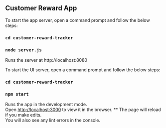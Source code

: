 ## Customer Reward App
To start the app server, open a command prompt and follow the below steps:
### `cd customer-reward-tracker`
### `node server.js`
Runs the server at http://localhost:8080


To start the UI server, open a command prompt and follow the below steps:
### `cd customer-reward-tracker`
### `npm start`
Runs the app in the development mode.<br />
Open [http://localhost:3000](http://localhost:3000) to view it in the browser.
**
The page will reload if you make edits.<br />
You will also see any lint errors in the console.
